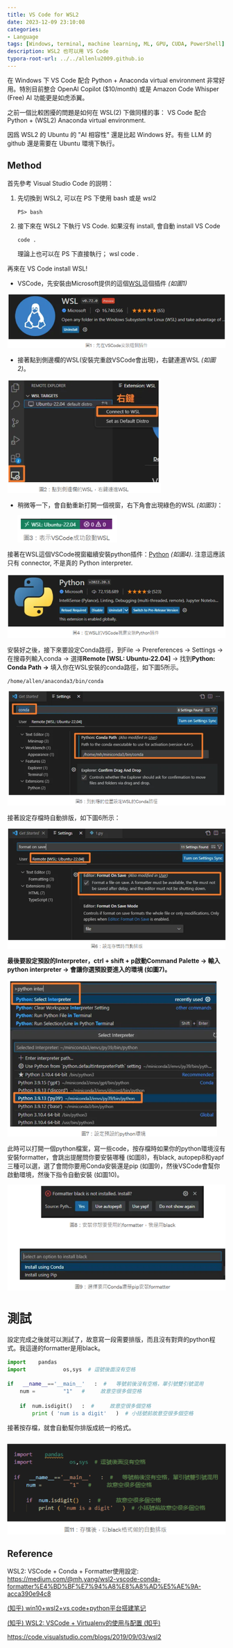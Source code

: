 ```yaml
---
title: VS Code for WSL2
date: 2023-12-09 23:10:08
categories: 
- Language
tags: [Windows, terminal, machine learning, ML, GPU, CUDA, PowerShell]
description: WSL2 也可以用 VS Code
typora-root-url: ../../allenlu2009.github.io
---
```




在 Windows 下 VS Code 配合 Python + Anaconda virtual environment 非常好用。特別目前整合 OpenAI Copilot ($10/month) 或是 Amazon Code Whisper (Free) AI 功能更是如虎添翼。

之前一個比較困擾的問題是如何在 WSL(2) 下做同樣的事： VS Code 配合 Python + (WSL2) Anaconda virtual environment.

因爲 WSL2 的 Ubuntu 的 "AI 相容性" 還是比起 Windows 好。有些 LLM 的 github 還是需要在 Ubuntu 環境下執行。

 

## Method

首先參考 Visual Studio Code 的説明：

1. 先切換到 WSL2, 可以在 PS 下使用 bash 或是 wsl2

   ```
   PS> bash
   ```

2. 接下來在 WSL2 下執行 VS Code.  如果沒有 install, 會自動 install VS Code

   ```
   code . 
   ```

   理論上也可以在 PS 下直接執行； wsl code .



再來在 VS Code install WSL!

* VSCode，先安裝由Microsoft提供的這個[WSL](https://marketplace.visualstudio.com/items?itemName=ms-vscode-remote.remote-wsl)這個插件 *(如圖1)*
 <img src="/media/image-20231209222848740.png" alt="image-20231209222848740" style="zoom:67%;" />
 
 
 
* 接著點到側邊欄的WSL(安裝完重啟VSCode會出現)，右鍵連進WSL *(如圖2)*。



<img src="/media/image-20231209223002999.png" alt="image-20231209223002999" style="zoom:67%;" />

* 稍微等一下，會自動重新打開一個視窗，右下角會出現綠色的WSL *(如圖3)*：

  <img src="/media/image-20231209223105152.png" alt="image-20231209223105152" style="zoom:80%;" />



接著在WSL這個VSCode視窗繼續安裝python插件：[Python](https://marketplace.visualstudio.com/items?itemName=ms-python.python) *(如圖4)*.  注意這應該只有 connector, 不是真的 Python interpreter.

<img src="/media/image-20231209223136705.png" alt="image-20231209223136705" style="zoom:67%;" />



安裝好之後，接下來要設定Conda路徑，到File -> Prereferences -> Settings -> 在搜尋列輸入conda -> 選擇**Remote [WSL: Ubuntu-22.04]** -> 找到**Python: Conda Path ->** 填入你在WSL安裝的conda路徑，如下圖5所示。

```
/home/allen/anaconda3/bin/conda
```

<img src="/media/image-20231209223320957.png" alt="image-20231209223320957" style="zoom:67%;" />

接著設定存檔時自動排版，如下圖6所示：

<img src="/media/image-20231209223343644.png" alt="image-20231209223343644" style="zoom:67%;" />

**最後要設定預設的Interpreter，ctrl + shift + p啟動Command Palette -> 輸入python interpreter -> 會讓你選預設要進入的環境 (如圖7)。**

<img src="/media/image-20231209223422128.png" alt="image-20231209223422128" style="zoom:67%;" />

此時可以打開一個python檔案，寫一些code，按存檔時如果你的python環境沒有安裝formatter，會跳出提醒問你要安裝哪種 (如圖8)，有black, autopep8和yapf三種可以選，選了會問你要用Conda安裝還是pip (如圖9)，然後VSCode會幫你啟動環境，然後下指令自動安裝 (如圖10)。

<img src="/media/image-20231209223535760.png" alt="image-20231209223535760" style="zoom:67%;" />

# 測試

設定完成之後就可以測試了，故意寫一段需要排版，而且沒有對齊的python程式。我這邊的formatter是用black。

```Python
import    pandas
import            os,sys  # 逗號後面沒有空格

if   __name__=='__main__'   :  #   等號前後沒有空格，單引號雙引號混用
    num =         "1"   #     故意空很多個空格

    if  num.isdigit()   :  #     故意空很多個空格
        print ( 'num is a digit'   )  # 小括號前故意空很多個空格
```

接著按存檔，就會自動幫你排版成統一的格式。

```

```

<img src="/media/image-20231209223727466.png" alt="image-20231209223727466" style="zoom:80%;" />







## Reference

WSL2: VSCode + Conda + Formatter使用設定: https://medium.com/@mh.yang/wsl2-vscode-conda-formatter%E4%BD%BF%E7%94%A8%E8%A8%AD%E5%AE%9A-acca390e94c8

[(知乎) win10+wsl2+vs code+python平台搭建笔记](https://zhuanlan.zhihu.com/p/394535900)

[(知乎) WSL2: VSCode + Virtualenv的使用与配置 (知乎)](https://zhuanlan.zhihu.com/p/442448335)

https://code.visualstudio.com/blogs/2019/09/03/wsl2







